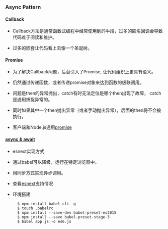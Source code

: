 ### Async Pattern

#### Callback

- Callback方法是通常函数式编程中经常使用到的手段，过多的匿名回调会导致代码难于阅读和维护。

- 过多的嵌套让代码看上去像一个圣诞树。

#### Promise

- 为了解决Callback问题，后台引入了Promise, 让代码组织上更具有语义。

- 仍然通过传递函数，或者传递promise对象来达到函数的级联调用。

- 问题是then的异常抛出，catch有时无法定位是哪个then出现了故障， catch是通用捕捉异常的。

- 同时如果其中一个then抛出异常（或者手动抛出异常），后面的then将不会被执行。

- 客户端和Node.js通用[promise](https://www.promisejs.org/)

#### [async & await](https://tc39.github.io/ecmascript-asyncawait/)

- esnext实现方式

- 通过babel可以降级，运行在特定浏览器中。

- 用同步方式实现异步调用。

- 查看[esnext](http://kangax.github.io/compat-table/esnext/)支持情况 

- 环境搭建

        $ npm install babel-cli -g
        $ touch .babelrc
        $ npm install --save-dev babel-preset-es2015 
        $ npm install --save babel-preset-stage-3
        $ babel app.js -o es6.js